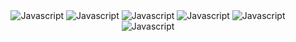 <div align="center">
        <img alt="Javascript" src="https://img.shields.io/badge/-JAVASCRIPT-black?style=for-the-badge&logo=JavaScript&logoColor=0000CC"></a>
        <img alt="Javascript" src="https://img.shields.io/badge/-React-black?style=for-the-badge&logo=React&logoColor=0000CC"></a>
        <img alt="Javascript" src="https://img.shields.io/badge/-Typescript-black?style=for-the-badge&logo=typescript&logoColor=0000CC"></a>
        <img alt="Javascript" src="https://img.shields.io/badge/-Python-black?style=for-the-badge&logo=Python&logoColor=0000CC"></a>
        <img alt="Javascript" src="https://img.shields.io/badge/-Lua-black?style=for-the-badge&logo=Lua&logoColor=0000CC"></a>
        <img alt="Javascript" src="https://img.shields.io/badge/-Mysql-black?style=for-the-badge&logo=Mysql&logoColor=0000CC"></a>
</div>
<br>
